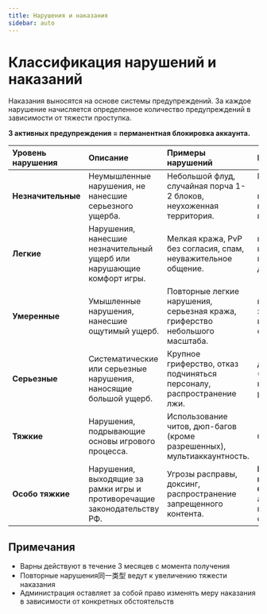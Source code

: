 ```yaml
---
title: Нарушения и наказания
sidebar: auto
---
```


# Классификация нарушений и наказаний

Наказания выносятся на основе системы предупреждений. За каждое нарушение начисляется определенное количество предупреждений в зависимости от тяжести проступка.

**3 активных предупреждения = перманентная блокировка аккаунта.**

| Уровень нарушения | Описание | Примеры нарушений | Меры наказания |
| :--- | :--- | :--- | :--- |
| **Незначительные** | Неумышленные нарушения, не нанесшие серьезного ущерба. | Небольшой флуд, случайная порча 1-2 блоков, неухоженная территория. | Предупреждения - устное предупреждение, небольшой штраф. |
| **Легкие** | Нарушения, нанесшие незначительный ущерб или нарушающие комфорт игры. | Мелкая кража, PvP без согласия, спам, неуважительное общение. | варн, штраф, кратковременный мут/бан (до 1 дня). |
| **Умеренные** | Умышленные нарушения, нанесшие ощутимый ущерб. | Повторные легкие нарушения, серьезная кража, гриферство небольшого масштаба. | варн, значительный штраф, бан на срок до 1 недели. |
| **Серьезные** | Систематические или серьезные нарушения, наносящие большой ущерб. | Крупное гриферство, отказ подчиняться персоналу, распространение лжи. | длительный бан (1-4 недели), конфискация ресурсов. |
| **Тяжкие** | Нарушения, подрывающие основы игрового процесса. | Использование читов, дюп-багов (кроме разрешенных), мультиаккаунтность. | бан. |
| **Особо тяжкие** | Нарушения, выходящие за рамки игры и противоречащие законодательству РФ. | Угрозы расправы, доксинг, распространение запрещенного контента. | **Немедленный перманентный бан** всех аккаунтов без права обжалования. |

## Примечания

- Варны действуют в течение 3 месяцев с момента получения
- Повторные нарушения同一类型 ведут к увеличению тяжести наказания
- Администрация оставляет за собой право изменять меру наказания в зависимости от конкретных обстоятельств